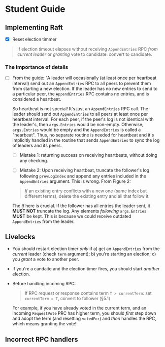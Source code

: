 # Student Guide



## Implementing Raft

- [x] Reset election timmer

> If election timeout elapses without receiving `AppendEntries` RPC *from current leader* or *granting* vote to candidate: convert to candidate.

### The importance of details

- [ ] From the guide: "A leader will occasionally (at least once per heartbeat interval) send out an `AppendEntries` RPC to all peers to prevent them from starting a new election. If the leader has no new entries to send to a particular peer, the `AppendEntries` RPC contains no entries, and is considered a heartbeat. 

  So heartbeat is not special! It's just an `AppendEntries` RPC call. The leader should send out `AppendEntries` to all peers at least once per heartbeat interval. For each peer, if the peer's log is not identical with the leader's, then `args.Entries` would be non-empty. Otherwise, `args.Entries` would be empty and the `AppendEntries` is called a "hearbeat". Thus, no separate routine is needed for heartbeat and it's implicitly handled in the routine that sends `AppendEntries` to sync the log of leaders and its peers.

  - [ ] Mistake 1: returning success on receiving heartbeats, without doing any checking. 

  - [ ] Mistake 2: Upon receiving heartbeat, truncate the follower's log following `prevLogIndex` and append any entries included in the `AppendEntries` argument. This is wrong. From Figure 2:

  > *If* an existing entry conflicts with a new one (same index but different terms), delete the existing entry and all that follow it.

  The *if* here is crucial. If the follower has all entries the leader sent, it **MUST NOT** truncate the log. Any elements *following* `args.Entries` **MUST** be kept. This is because we could receive outdated `AppendEntries` from the leader. 



## Livelocks

- You should restart election timer *only* if a) get an `AppendEntries` from the *current* leader (check `term` argument); b) you're starting an election; c) you *grant* a vote to another peer.

- If you're a candaite and the election timer fires, you should start *another* election. 

- Before handling incoming RPC:

  > If RPC request or response contains term `T > currentTerm`: set `currentTerm = T`, convert to follower (§5.1)

  For example, if you have already voted in the current term, and an incoming `RequestVote` PRC has higher term, you should *first* step down and adopt the term (and resetting `votedFor`) and *then* handles the RPC, which means granting the vote!



## Incorrect RPC handlers

